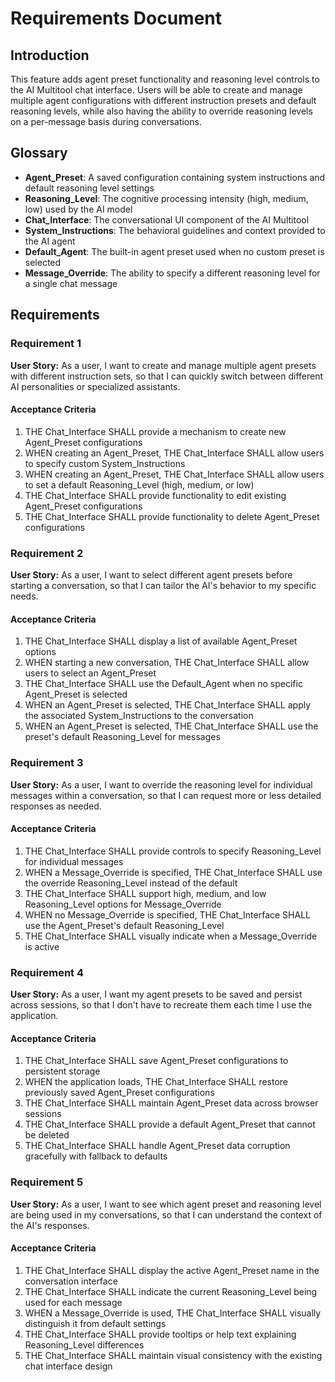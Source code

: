 # Requirements Document

## Introduction

This feature adds agent preset functionality and reasoning level controls to the AI Multitool chat interface. Users will be able to create and manage multiple agent configurations with different instruction presets and default reasoning levels, while also having the ability to override reasoning levels on a per-message basis during conversations.

## Glossary

- **Agent_Preset**: A saved configuration containing system instructions and default reasoning level settings
- **Reasoning_Level**: The cognitive processing intensity (high, medium, low) used by the AI model
- **Chat_Interface**: The conversational UI component of the AI Multitool
- **System_Instructions**: The behavioral guidelines and context provided to the AI agent
- **Default_Agent**: The built-in agent preset used when no custom preset is selected
- **Message_Override**: The ability to specify a different reasoning level for a single chat message

## Requirements

### Requirement 1

**User Story:** As a user, I want to create and manage multiple agent presets with different instruction sets, so that I can quickly switch between different AI personalities or specialized assistants.

#### Acceptance Criteria

1. THE Chat_Interface SHALL provide a mechanism to create new Agent_Preset configurations
2. WHEN creating an Agent_Preset, THE Chat_Interface SHALL allow users to specify custom System_Instructions
3. WHEN creating an Agent_Preset, THE Chat_Interface SHALL allow users to set a default Reasoning_Level (high, medium, or low)
4. THE Chat_Interface SHALL provide functionality to edit existing Agent_Preset configurations
5. THE Chat_Interface SHALL provide functionality to delete Agent_Preset configurations

### Requirement 2

**User Story:** As a user, I want to select different agent presets before starting a conversation, so that I can tailor the AI's behavior to my specific needs.

#### Acceptance Criteria

1. THE Chat_Interface SHALL display a list of available Agent_Preset options
2. WHEN starting a new conversation, THE Chat_Interface SHALL allow users to select an Agent_Preset
3. THE Chat_Interface SHALL use the Default_Agent when no specific Agent_Preset is selected
4. WHEN an Agent_Preset is selected, THE Chat_Interface SHALL apply the associated System_Instructions to the conversation
5. WHEN an Agent_Preset is selected, THE Chat_Interface SHALL use the preset's default Reasoning_Level for messages

### Requirement 3

**User Story:** As a user, I want to override the reasoning level for individual messages within a conversation, so that I can request more or less detailed responses as needed.

#### Acceptance Criteria

1. THE Chat_Interface SHALL provide controls to specify Reasoning_Level for individual messages
2. WHEN a Message_Override is specified, THE Chat_Interface SHALL use the override Reasoning_Level instead of the default
3. THE Chat_Interface SHALL support high, medium, and low Reasoning_Level options for Message_Override
4. WHEN no Message_Override is specified, THE Chat_Interface SHALL use the Agent_Preset's default Reasoning_Level
5. THE Chat_Interface SHALL visually indicate when a Message_Override is active

### Requirement 4

**User Story:** As a user, I want my agent presets to be saved and persist across sessions, so that I don't have to recreate them each time I use the application.

#### Acceptance Criteria

1. THE Chat_Interface SHALL save Agent_Preset configurations to persistent storage
2. WHEN the application loads, THE Chat_Interface SHALL restore previously saved Agent_Preset configurations
3. THE Chat_Interface SHALL maintain Agent_Preset data across browser sessions
4. THE Chat_Interface SHALL provide a default Agent_Preset that cannot be deleted
5. THE Chat_Interface SHALL handle Agent_Preset data corruption gracefully with fallback to defaults

### Requirement 5

**User Story:** As a user, I want to see which agent preset and reasoning level are being used in my conversations, so that I can understand the context of the AI's responses.

#### Acceptance Criteria

1. THE Chat_Interface SHALL display the active Agent_Preset name in the conversation interface
2. THE Chat_Interface SHALL indicate the current Reasoning_Level being used for each message
3. WHEN a Message_Override is used, THE Chat_Interface SHALL visually distinguish it from default settings
4. THE Chat_Interface SHALL provide tooltips or help text explaining Reasoning_Level differences
5. THE Chat_Interface SHALL maintain visual consistency with the existing chat interface design